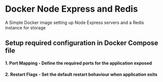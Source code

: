 # Docker Node Express and Redis

A Simple Docker image setting up Node Express servers and a Redis instance for storage

## Setup required configuration in Docker Compose file

#### 1. Port Mapping - Define the required ports for the application exposed

#### 2. Restart Flags - Set the default restart behaviour when application exits
